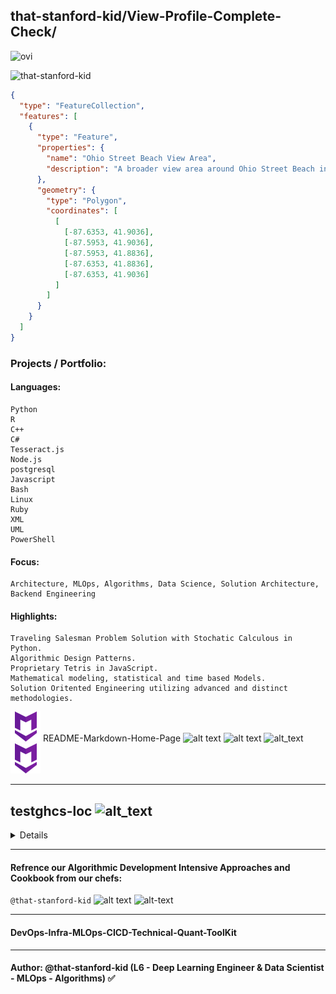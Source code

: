## that-stanford-kid/View-Profile-Complete-Check/
<img src="https://github-readme-stats.vercel.app/api/top-langs?username=that-stanford-kid&show_icons=true&locale=en&layout=compact&theme=chartreuse-dark" alt="ovi" />

![that-stanford-kid](https://github-readme-stats.vercel.app/api/pin/?username=that-stanford-kid&repo=View-Profile-Complete-Check&cache_seconds=86400&theme=chartreuse-dark&show_icons=true)


```geojson
{
  "type": "FeatureCollection",
  "features": [
    {
      "type": "Feature",
      "properties": {
        "name": "Ohio Street Beach View Area",
        "description": "A broader view area around Ohio Street Beach in Chicago."
      },
      "geometry": {
        "type": "Polygon",
        "coordinates": [
          [
            [-87.6353, 41.9036], 
            [-87.5953, 41.9036], 
            [-87.5953, 41.8836],
            [-87.6353, 41.8836],
            [-87.6353, 41.9036]  
          ]
        ]
      }
    }
  ]
}
```


### Projects / Portfolio:
 #### Languages:
    Python 
    R 
    C++ 
    C#
    Tesseract.js 
    Node.js
    postgresql  
    Javascript 
    Bash 
    Linux 
    Ruby
    XML
    UML
    PowerShell
 #### Focus: 
    Architecture, MLOps, Algorithms, Data Science, Solution Architecture, Backend Engineering
 #### Highlights: 
    Traveling Salesman Problem Solution with Stochatic Calculous in Python.
    Algorithmic Design Patterns.
    Proprietary Tetris in JavaScript.
    Mathematical modeling, statistical and time based Models.
    Solution Oritented Engineering utilizing advanced and distinct methodologies.

![alt text](https://github.com/adam-p/markdown-here/raw/master/src/common/images/icon48.png "Logo Title Text 1")    README-Markdown-Home-Page       ![alt text](https://img.shields.io/badge/ML%7CDL-Algorithms-blueviolet) ![alt text](https://img.shields.io/badge/ML%7CDL-Infrastructure-blue) ![alt_text](https://img.shields.io/badge/Tests-Passing-limegreen) ![alt text](https://github.com/adam-p/markdown-here/raw/master/src/common/images/icon48.png "Logo Title Text 1") 

----
## testghcs-loc ![alt_text](https://img.shields.io/badge/Tests-Passing-limegreen)


<details>

#### Chefs :
  
  + 🧑‍🍳 @that-stanford-kid ![alt text](https://img.shields.io/badge/ML%7CDL-Algorithms-blueviolet)
  
</details>

-----

#### Refrence our Algorithmic Development Intensive Approaches and Cookbook from our chefs: 
`@that-stanford-kid` ![alt text](https://img.shields.io/badge/ML%7CDL-Algorithms-blueviolet)
![alt-text](https://img.shields.io/badge/Infrastructure-DevOps-blue)

------

#### DevOps-Infra-MLOps-CICD-Technical-Quant-ToolKit

------


#### Author: @that-stanford-kid (L6 - Deep Learning Engineer & Data Scientist - MLOps - Algorithms) ✅

